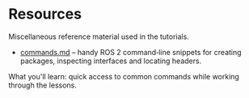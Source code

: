 # Resources

Miscellaneous reference material used in the tutorials.

- [commands.md](commands.md) – handy ROS 2 command‑line snippets for creating packages, inspecting interfaces and locating headers.

What you'll learn: quick access to common commands while working through the lessons.
